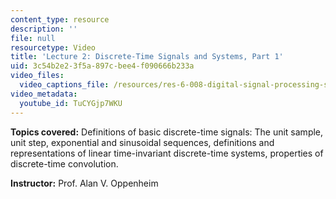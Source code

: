 ```yaml
---
content_type: resource
description: ''
file: null
resourcetype: Video
title: 'Lecture 2: Discrete-Time Signals and Systems, Part 1'
uid: 3c54b2e2-3f5a-897c-bee4-f090666b233a
video_files:
  video_captions_file: /resources/res-6-008-digital-signal-processing-spring-2011/video-lectures/lecture-2-discrete-time-signals-and-systems-part-1/TuCYGjp7WKU.vtt
video_metadata:
  youtube_id: TuCYGjp7WKU
---
```


**Topics covered:** Definitions of basic discrete-time signals: The unit sample, unit step, exponential and sinusoidal sequences, definitions and representations of linear time-invariant discrete-time systems, properties of discrete-time convolution.

**Instructor:** Prof. Alan V. Oppenheim